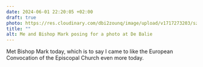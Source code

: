 ```yaml
---
date: 2024-06-01 22:20:05 +02:00
draft: true
photo: https://res.cloudinary.com/dbi2zounq/image/upload/v1717273203/sze7s1jua9sknb54mfpk.jpg
title: ""
alt: Me and Bishop Mark posing for a photo at De Balie
---
```


Met Bishop Mark today, which is to say I came to like the European Convocation of the Episcopal Church even more today.
